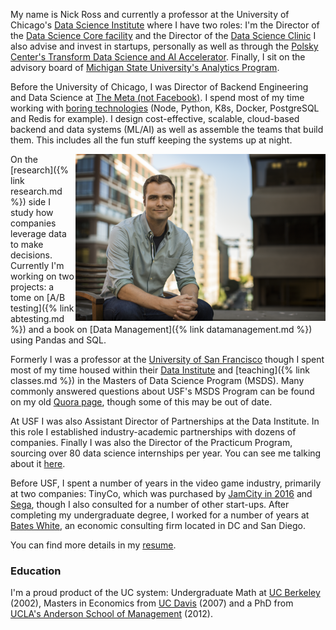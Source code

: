 <!-- This File is used by both the about and index page -->
My name is Nick Ross and currently a professor at the University of Chicago's [Data Science Institute](https://datascience.uchicago.edu/) where I have two roles: I'm the Director of the [Data Science Core facility](https://datascience.uchicago.edu/research/data-science-software-development-core/) and the Director of the [Data Science Clinic](https://datascience.uchicago.edu/education/data-science-clinic/) I also advise and invest in startups, personally as well as through the [Polsky Center's Transform Data Science and AI Accelerator](https://polsky.uchicago.edu/programs-events/transform/). Finally, I sit on the advisory board of [Michigan State University's Analytics Program](https://broad.msu.edu/masters/business-data-science-analytics/board/).

Before the University of Chicago, I was Director of Backend Engineering and Data Science at [The Meta (not Facebook)](https://themeta.com/). I spend most of my time working with [boring technologies](http://boringtechnology.club/) (Node, Python, K8s, Docker, PostgreSQL and Redis for example). I design cost-effective, scalable, cloud-based backend and data systems (ML/AI) as well as assemble the teams that build them. This includes all the fun stuff keeping the systems up at night.

<div style="float: right;margin-left 0px; margin-right: 0px;"><img src="/images/NickRossPhoto.png" width="400" /></div>

On the [research]({% link research.md %}) side I study how companies leverage data to make decisions. Currently I'm working on two projects: a tome on [A/B testing]({% link abtesting.md %}) and a book on [Data Management]({% link datamanagement.md %}) using Pandas and SQL.

Formerly I was a professor at the [University of San Francisco](https://www.usfca.edu) though I spent most of my time housed within their [Data Institute](https://www.usfca.edu/data-institute) and [teaching]({% link classes.md %}) in the Masters of Data Science Program (MSDS). Many commonly answered questions about USF's MSDS Program can be found on my old [Quora page](https://www.quora.com/profile/Nicholas-Ross), though some of this may be out of date.

At USF I was also Assistant Director of Partnerships at the Data Institute. In this role I established industry-academic partnerships with dozens of companies. Finally I was also the Director of the Practicum Program, sourcing over 80 data science internships per year. You can see me talking about it [here](https://www.youtube.com/watch?v=O17hZq3iM1A).

Before USF, I spent a number of years in the video game industry, primarily at two companies: TinyCo, which was purchased by [JamCity in 2016](https://www.jamcity.com/why-were-buying-tinyco/) and [Sega](https://www.sega.com/), though I also consulted for a number of other start-ups. After completing my undergraduate degree, I worked for a number of years at [Bates White](https://www.bateswhite.com/), an economic consulting firm located in DC and San Diego. 

You can find more details in my [resume](/assets/RossResume.pdf).

### Education 

I'm a proud product of the UC system: Undergraduate Math at [UC Berkeley](https://math.berkeley.edu/) (2002), Masters in Economics from [UC Davis](https://economics.ucdavis.edu/) (2007) and a PhD from [UCLA's Anderson School of Management](https://www.anderson.ucla.edu/) (2012).

